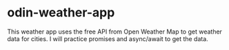 # odin-weather-app

This weather app uses the free API from Open Weather Map to get weather 
data for cities. I will practice promises and async/await to get the data.
